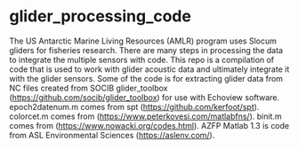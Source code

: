 # glider_processing_code
The US Antarctic Marine Living Resources (AMLR) program uses Slocum gliders for fisheries research. There are many steps in processing the data to integrate the multiple sensors with code. This repo is a compilation of code that is used to work with glider acoustic data and ultimately integrate it with the glider sensors. Some of the code is for extracting glider data from NC files created from SOCIB glider_toolbox (https://github.com/socib/glider_toolbox) for use with Echoview software. 
epoch2datenum.m comes from spt (https://github.com/kerfoot/spt). 
colorcet.m comes from (https://www.peterkovesi.com/matlabfns/).
binit.m comes from (https://www.nowacki.org/codes.html).
AZFP Matlab 1.3 is code from ASL Environmental Sciences (https://aslenv.com/).
